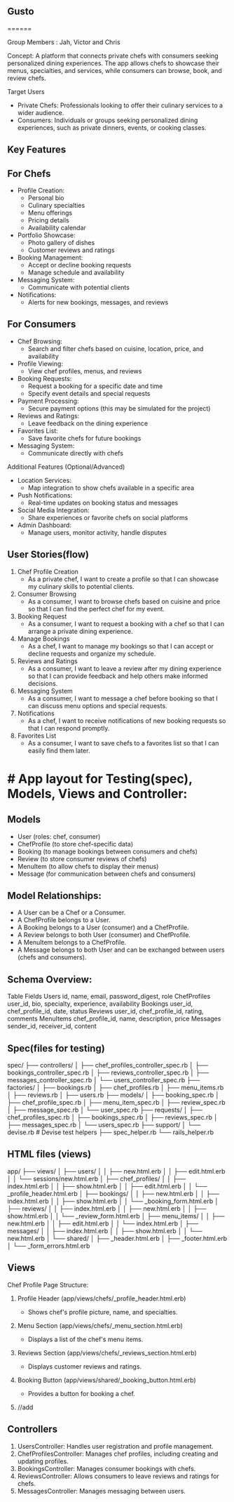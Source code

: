 
 ## Gusto
======

 Group Members : Jah, Victor and Chris


Concept: A platform that connects private chefs with consumers seeking personalized dining experiences. The app allows chefs to showcase their menus, specialties, and services, while consumers can browse, book, and review chefs.

Target Users

* Private Chefs: Professionals looking to offer their culinary services to a wider audience.
* Consumers: Individuals or groups seeking personalized dining experiences, such as private dinners, events, or cooking classes.

Key Features
-------------

For Chefs
----------
* Profile Creation:
    * Personal bio
    * Culinary specialties
    * Menu offerings
    * Pricing details
    * Availability calendar
* Portfolio Showcase:
    * Photo gallery of dishes
    * Customer reviews and ratings
* Booking Management:
    * Accept or decline booking requests
    * Manage schedule and availability
* Messaging System:
    * Communicate with potential clients
* Notifications:
    * Alerts for new bookings, messages, and reviews

For Consumers
-------------

* Chef Browsing:
    * Search and filter chefs based on cuisine, location, price, and availability
* Profile Viewing:
    * View chef profiles, menus, and reviews
* Booking Requests:
    * Request a booking for a specific date and time
    * Specify event details and special requests
* Payment Processing:
    * Secure payment options (this may be simulated for the project)
* Reviews and Ratings:
    * Leave feedback on the dining experience
* Favorites List:
    * Save favorite chefs for future bookings
* Messaging System:
    * Communicate directly with chefs

Additional Features (Optional/Advanced)

* Location Services:
    * Map integration to show chefs available in a specific area
* Push Notifications:
    * Real-time updates on booking status and messages
* Social Media Integration:
    * Share experiences or favorite chefs on social platforms
* Admin Dashboard:
    * Manage users, monitor activity, handle disputes

User Stories(flow)
-------------------

1. Chef Profile Creation
    * As a private chef, I want to create a profile so that I can showcase my culinary skills to potential clients.
2. Consumer Browsing
    * As a consumer, I want to browse chefs based on cuisine and price so that I can find the perfect chef for my event.
3. Booking Request
    * As a consumer, I want to request a booking with a chef so that I can arrange a private dining experience.
4. Manage Bookings
    * As a chef, I want to manage my bookings so that I can accept or decline requests and organize my schedule.
5. Reviews and Ratings
    * As a consumer, I want to leave a review after my dining experience so that I can provide feedback and help others make informed decisions.
6. Messaging System
    * As a consumer, I want to message a chef before booking so that I can discuss menu options and special requests.
7. Notifications
    * As a chef, I want to receive notifications of new booking requests so that I can respond promptly.
8. Favorites List
    * As a consumer, I want to save chefs to a favorites list so that I can easily find them later.


# # App layout for Testing(spec), Models, Views and Controller:


Models
-------

* User (roles: chef, consumer)
* ChefProfile (to store chef-specific data)
* Booking (to manage bookings between consumers and chefs)
* Review (to store consumer reviews of chefs)
* MenuItem (to allow chefs to display their menus)
* Message (for communication between chefs and consumers)

Model Relationships:
--------------------
* A User can be a Chef or a Consumer.
* A ChefProfile belongs to a User.
* A Booking belongs to a User (consumer) and a ChefProfile.
* A Review belongs to both User (consumer) and ChefProfile.
* A MenuItem belongs to a ChefProfile.
* A Message belongs to both User and can be exchanged between users (chefs and consumers).

Schema Overview:
-----------------

Table	Fields
Users	id, name, email, password_digest, role
ChefProfiles	user_id, bio, specialty, experience, availability
Bookings	user_id, chef_profile_id, date, status
Reviews	user_id, chef_profile_id, rating, comments
MenuItems	chef_profile_id, name, description, price
Messages	sender_id, receiver_id, content


Spec(files for testing)
-----------------------

spec/
├── controllers/
│   ├── chef_profiles_controller_spec.rb
│   ├── bookings_controller_spec.rb
│   ├── reviews_controller_spec.rb
│   ├── messages_controller_spec.rb
│   └── users_controller_spec.rb
├── factories/
│   ├── bookings.rb
│   ├── chef_profiles.rb
│   ├── menu_items.rb
│   ├── reviews.rb
│   ├── users.rb
├── models/
│   ├── booking_spec.rb
│   ├── chef_profile_spec.rb
│   ├── menu_item_spec.rb
│   ├── review_spec.rb
│   ├── message_spec.rb
│   └── user_spec.rb
├── requests/
│   ├── chef_profiles_spec.rb
│   ├── bookings_spec.rb
│   ├── reviews_spec.rb
│   ├── messages_spec.rb
│   └── users_spec.rb
├── support/
│   └── devise.rb  # Devise test helpers
├── spec_helper.rb
└── rails_helper.rb


HTML files (views)
-------------------

app/
├── views/
│   ├── users/
│   │   ├── new.html.erb
│   │   ├── edit.html.erb
│   │   └── sessions/new.html.erb
│   ├── chef_profiles/
│   │   ├── index.html.erb
│   │   ├── show.html.erb
│   │   ├── edit.html.erb
│   │   └── _profile_header.html.erb
│   ├── bookings/
│   │   ├── new.html.erb
│   │   ├── index.html.erb
│   │   ├── show.html.erb
│   │   └── _booking_form.html.erb
│   ├── reviews/
│   │   ├── index.html.erb
│   │   ├── new.html.erb
│   │   ├── show.html.erb
│   │   └── _review_form.html.erb
│   ├── menu_items/
│   │   ├── new.html.erb
│   │   ├── edit.html.erb
│   │   └── index.html.erb
│   ├── messages/
│   │   ├── index.html.erb
│   │   ├── show.html.erb
│   │   └── new.html.erb
│   └── shared/
│       ├── _header.html.erb
│       ├── _footer.html.erb
│       └── _form_errors.html.erb


Views
------

Chef Profile Page Structure:
1. Profile Header (app/views/chefs/_profile_header.html.erb)
    * Shows chef's profile picture, name, and specialties.
2. Menu Section (app/views/chefs/_menu_section.html.erb)
    * Displays a list of the chef's menu items.
3. Reviews Section (app/views/chefs/_reviews_section.html.erb)
    * Displays customer reviews and ratings.
4. Booking Button (app/views/shared/_booking_button.html.erb)
    * Provides a button for booking a chef.

5. //add


Controllers 
------------

1. UsersController: Handles user registration and profile management.
2. ChefProfilesController: Manages chef profiles, including creating and updating profiles.
3. BookingsController: Manages consumer bookings with chefs.
4. ReviewsController: Allows consumers to leave reviews and ratings for chefs.
5. MessagesController: Manages messaging between users.
